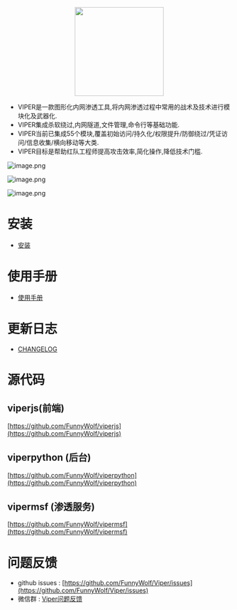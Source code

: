 <p align="center">
   <img width="200" src="https://cdn.nlark.com/yuque/0/2020/svg/159259/1590851265515-f865560b-ba50-4ca3-b2f6-5e8db3268da1.svg#align=left&display=inline&height=200&margin=%5Bobject%20Object%5D&name=logo.svg&originHeight=200&originWidth=200&size=1378&status=done&style=none&width=200">
</p>

- VIPER是一款图形化内网渗透工具,将内网渗透过程中常用的战术及技术进行模块化及武器化.
- VIPER集成杀软绕过,内网隧道,文件管理,命令行等基础功能.
- VIPER当前已集成55个模块,覆盖初始访问/持久化/权限提升/防御绕过/凭证访问/信息收集/横向移动等大类.
- VIPER目标是帮助红队工程师提高攻击效率,简化操作,降低技术门槛.

![image.png](https://cdn.nlark.com/yuque/0/2020/png/159259/1609217643743-4bdb0829-d5fa-46d3-9ba9-43f403666d4e.png)

![image.png](https://cdn.nlark.com/yuque/0/2020/png/159259/1609217703998-8bebe969-7a26-4f75-b2cb-6dca34a39951.png#align=left&display=inline&height=511&margin=%5Bobject%20Object%5D&name=image.png&originHeight=1022&originWidth=2028&size=191127&status=done&style=none&width=1014)

![image.png](https://cdn.nlark.com/yuque/0/2020/png/159259/1609217723155-f57417f1-2229-4386-888a-c8608449643c.png#align=left&display=inline&height=511&margin=%5Bobject%20Object%5D&name=image.png&originHeight=1022&originWidth=2028&size=296317&status=done&style=none&width=1014)

# 安装

- [安装](https://www.yuque.com/funnywolfdoc/viperdoc/cdibqn)

# 使用手册

- [使用手册](https://www.yuque.com/funnywolfdoc/viperdoc)

# 更新日志

- [CHANGELOG](https://github.com/FunnyWolf/Viper/blob/master/ChangeLog.md)

# 源代码

## viperjs(前端)

[https://github.com/FunnyWolf/viperjs](https://github.com/FunnyWolf/viperjs)

## viperpython (后台)

[https://github.com/FunnyWolf/viperpython](https://github.com/FunnyWolf/viperpython)

## vipermsf (渗透服务)

[https://github.com/FunnyWolf/vipermsf](https://github.com/FunnyWolf/vipermsf)

# 问题反馈
- github issues : [https://github.com/FunnyWolf/Viper/issues](https://github.com/FunnyWolf/Viper/issues)
- 微信群 : [Viper问题反馈](https://www.yuque.com/funnywolfdoc/viperdoc/qmanm1)
